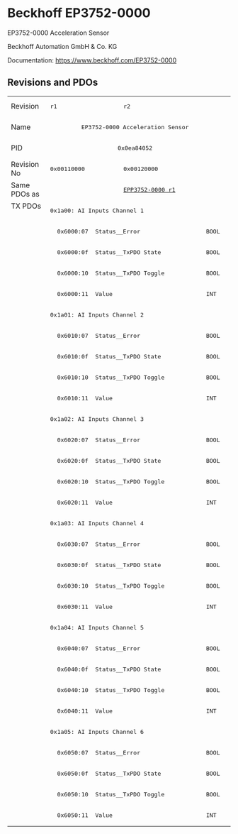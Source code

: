 # Beckhoff EP3752-0000

EP3752-0000 Acceleration Sensor

Beckhoff Automation GmbH & Co. KG

Documentation: <a href="https://www.beckhoff.com/EP3752-0000">https://www.beckhoff.com/EP3752-0000</a>

## Revisions and PDOs
<table>
<tr >
<td class="first">Revision</td>
<td ><pre>r1</pre></td>
<td ><pre>r2</pre></td>
</tr>
<tr >
<td class="first">Name</td>
<td  colspan=2 align="center"><pre>EP3752-0000 Acceleration Sensor</pre></td>
</tr>
<tr >
<td class="first">PID</td>
<td  colspan=2 align="center"><pre>0x0ea84052</pre></td>
</tr>
<tr >
<td class="first">Revision No</td>
<td ><pre>0x00110000</pre></td>
<td ><pre>0x00120000</pre></td>
</tr>
<tr >
<td class="first">Same PDOs as</td>
<td ></td>
<td ><pre><a href="EPP3752-0000">EPP3752-0000 r1</a></pre></td>
</tr>
<tr class="txpdo pdosection">
<td class="first" rowspan=30 valign=top>TX PDOs</td>
<td colspan=2 align="left"><pre>0x1a00: AI Inputs Channel 1</pre></td>
<td></td>
</tr>
<tr class="txpdo">
<td class="first" colspan=2 align="left"><pre>  0x6000:07  Status__Error                   BOOL</pre></td>
</tr>
<tr class="txpdo">
<td class="first" colspan=2 align="left"><pre>  0x6000:0f  Status__TxPDO State             BOOL</pre></td>
</tr>
<tr class="txpdo">
<td class="first" colspan=2 align="left"><pre>  0x6000:10  Status__TxPDO Toggle            BOOL</pre></td>
</tr>
<tr class="txpdo">
<td class="first" colspan=2 align="left"><pre>  0x6000:11  Value                           INT</pre></td>
</tr>
<tr class="txpdo pdosection">
<td class="first" colspan=2 align="left"><pre>0x1a01: AI Inputs Channel 2</pre></td>
</tr>
<tr class="txpdo">
<td class="first" colspan=2 align="left"><pre>  0x6010:07  Status__Error                   BOOL</pre></td>
</tr>
<tr class="txpdo">
<td class="first" colspan=2 align="left"><pre>  0x6010:0f  Status__TxPDO State             BOOL</pre></td>
</tr>
<tr class="txpdo">
<td class="first" colspan=2 align="left"><pre>  0x6010:10  Status__TxPDO Toggle            BOOL</pre></td>
</tr>
<tr class="txpdo">
<td class="first" colspan=2 align="left"><pre>  0x6010:11  Value                           INT</pre></td>
</tr>
<tr class="txpdo pdosection">
<td class="first" colspan=2 align="left"><pre>0x1a02: AI Inputs Channel 3</pre></td>
</tr>
<tr class="txpdo">
<td class="first" colspan=2 align="left"><pre>  0x6020:07  Status__Error                   BOOL</pre></td>
</tr>
<tr class="txpdo">
<td class="first" colspan=2 align="left"><pre>  0x6020:0f  Status__TxPDO State             BOOL</pre></td>
</tr>
<tr class="txpdo">
<td class="first" colspan=2 align="left"><pre>  0x6020:10  Status__TxPDO Toggle            BOOL</pre></td>
</tr>
<tr class="txpdo">
<td class="first" colspan=2 align="left"><pre>  0x6020:11  Value                           INT</pre></td>
</tr>
<tr class="txpdo pdosection">
<td class="first" colspan=2 align="left"><pre>0x1a03: AI Inputs Channel 4</pre></td>
</tr>
<tr class="txpdo">
<td class="first" colspan=2 align="left"><pre>  0x6030:07  Status__Error                   BOOL</pre></td>
</tr>
<tr class="txpdo">
<td class="first" colspan=2 align="left"><pre>  0x6030:0f  Status__TxPDO State             BOOL</pre></td>
</tr>
<tr class="txpdo">
<td class="first" colspan=2 align="left"><pre>  0x6030:10  Status__TxPDO Toggle            BOOL</pre></td>
</tr>
<tr class="txpdo">
<td class="first" colspan=2 align="left"><pre>  0x6030:11  Value                           INT</pre></td>
</tr>
<tr class="txpdo pdosection">
<td class="first" colspan=2 align="left"><pre>0x1a04: AI Inputs Channel 5</pre></td>
</tr>
<tr class="txpdo">
<td class="first" colspan=2 align="left"><pre>  0x6040:07  Status__Error                   BOOL</pre></td>
</tr>
<tr class="txpdo">
<td class="first" colspan=2 align="left"><pre>  0x6040:0f  Status__TxPDO State             BOOL</pre></td>
</tr>
<tr class="txpdo">
<td class="first" colspan=2 align="left"><pre>  0x6040:10  Status__TxPDO Toggle            BOOL</pre></td>
</tr>
<tr class="txpdo">
<td class="first" colspan=2 align="left"><pre>  0x6040:11  Value                           INT</pre></td>
</tr>
<tr class="txpdo pdosection">
<td class="first" colspan=2 align="left"><pre>0x1a05: AI Inputs Channel 6</pre></td>
</tr>
<tr class="txpdo">
<td class="first" colspan=2 align="left"><pre>  0x6050:07  Status__Error                   BOOL</pre></td>
</tr>
<tr class="txpdo">
<td class="first" colspan=2 align="left"><pre>  0x6050:0f  Status__TxPDO State             BOOL</pre></td>
</tr>
<tr class="txpdo">
<td class="first" colspan=2 align="left"><pre>  0x6050:10  Status__TxPDO Toggle            BOOL</pre></td>
</tr>
<tr class="txpdo">
<td class="first" colspan=2 align="left"><pre>  0x6050:11  Value                           INT</pre></td>
</tr>
</table>
